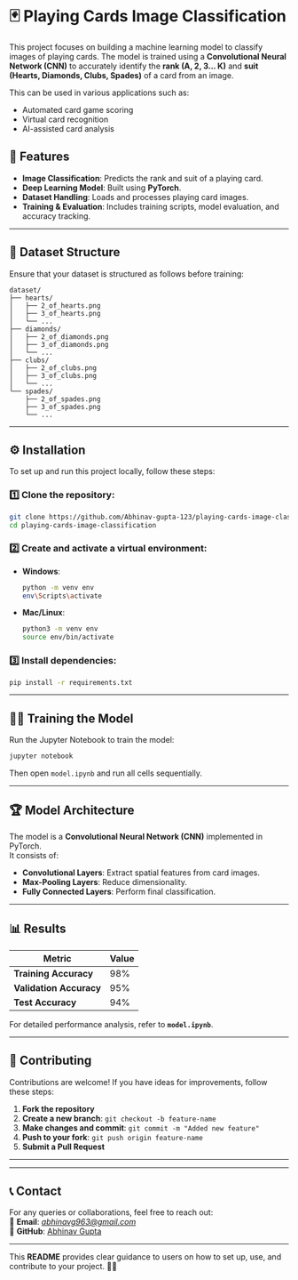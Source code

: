 

# 🃏 Playing Cards Image Classification

This project focuses on building a machine learning model to classify images of playing cards. The model is trained using a **Convolutional Neural Network (CNN)** to accurately identify the **rank (A, 2, 3... K)** and **suit (Hearts, Diamonds, Clubs, Spades)** of a card from an image.

This can be used in various applications such as:
- Automated card game scoring
- Virtual card recognition
- AI-assisted card analysis  

## 🚀 Features
- **Image Classification**: Predicts the rank and suit of a playing card.  
- **Deep Learning Model**: Built using **PyTorch**.  
- **Dataset Handling**: Loads and processes playing card images.  
- **Training & Evaluation**: Includes training scripts, model evaluation, and accuracy tracking.  

---

## 📂 Dataset Structure
Ensure that your dataset is structured as follows before training:

```
dataset/
├── hearts/
│   ├── 2_of_hearts.png
│   ├── 3_of_hearts.png
│   └── ...
├── diamonds/
│   ├── 2_of_diamonds.png
│   ├── 3_of_diamonds.png
│   └── ...
├── clubs/
│   ├── 2_of_clubs.png
│   ├── 3_of_clubs.png
│   └── ...
└── spades/
    ├── 2_of_spades.png
    ├── 3_of_spades.png
    └── ...
```

---

## ⚙️ Installation

To set up and run this project locally, follow these steps:

### 1️⃣ Clone the repository:
```bash
git clone https://github.com/Abhinav-gupta-123/playing-cards-image-classification.git
cd playing-cards-image-classification
```

### 2️⃣ Create and activate a virtual environment:  
- **Windows**:
  ```bash
  python -m venv env
  env\Scripts\activate
  ```
- **Mac/Linux**:
  ```bash
  python3 -m venv env
  source env/bin/activate
  ```

### 3️⃣ Install dependencies:
```bash
pip install -r requirements.txt
```

---

## 🏋️‍♂️ Training the Model

Run the Jupyter Notebook to train the model:

```bash
jupyter notebook
```

Then open `model.ipynb` and run all cells sequentially.

---

## 🏆 Model Architecture

The model is a **Convolutional Neural Network (CNN)** implemented in PyTorch.  
It consists of:
- **Convolutional Layers**: Extract spatial features from card images.
- **Max-Pooling Layers**: Reduce dimensionality.
- **Fully Connected Layers**: Perform final classification.  

---

## 📊 Results

| Metric               | Value |
|----------------------|-------|
| **Training Accuracy**  | 98%  |
| **Validation Accuracy**| 95%  |
| **Test Accuracy**      | 94%  |

For detailed performance analysis, refer to **`model.ipynb`**.

---

## 🤝 Contributing

Contributions are welcome! If you have ideas for improvements, follow these steps:

1. **Fork the repository**  
2. **Create a new branch**: `git checkout -b feature-name`  
3. **Make changes and commit**: `git commit -m "Added new feature"`  
4. **Push to your fork**: `git push origin feature-name`  
5. **Submit a Pull Request**  

---

---

## 📞 Contact
For any queries or collaborations, feel free to reach out:  
📧 **Email**: *abhinavg963@gmail.com*  
🔗 **GitHub**: [Abhinav Gupta](https://github.com/Abhinav-gupta-123)

---

This **README** provides clear guidance to users on how to set up, use, and contribute to your project. 🚀✨
